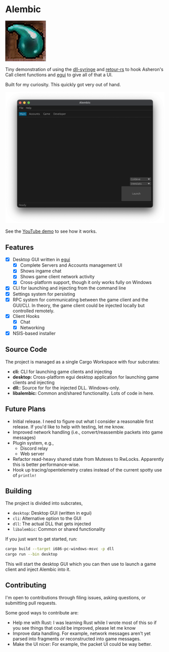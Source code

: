 # Alembic

![Alembic Logo](./crates/desktop/assets/logo.png)

Tiny demonstration of using the [dll-syringe](https://github.com/OpenByteDev/dll-syringe/) and [retour-rs](https://github.com/Hpmason/retour-rs) to hook Asheron's Call client functions and [egui](https://www.egui.rs) to give all of that a UI.

Built for my curiosity.
This quickly got very out of hand.

![](./docs/screenshot_macos.png)

See the [YouTube demo](https://www.youtube.com/watch?v=FYanHXpOclo) to see how it works.

## Features

- [x] Desktop GUI written in [egui](https://www.egui.rs)
  - [x] Complete Servers and Accounts management UI
  - [x] Shows ingame chat
  - [x] Shows game client network activity
  - [x] Cross-platform support, though it only works fully on Windows
- [x] CLI for launching and injecting from the command line
- [x] Settings system for persisting
- [x] RPC system for communicating between the game client and the GUI/CLI. In theory, the game client could be injected locally but controlled remotely.
- [x] Client Hooks
  - [x] Chat
  - [x] Networking
- [x] NSIS-based installer

## Source Code

The project is managed as a single Cargo Workspace with four subcrates:

- **cli:** CLI for launching game clients and injecting
- **desktop:** Cross-platform egui desktop application for launching game clients and injecting
- **dll:**: Source for for the injected DLL. Windows-only.
- **libalembic:** Common and/shared functionality. Lots of code in here.

## Future Plans

- Initial release. I need to figure out what I consider a reasonable first release. If you'd like to help with testing, let me know.
- Improved network handling (i.e., convert/reassemble packets into game messages)
- Plugin system, e.g.,
  - Discord relay
  - Web server
- Refactor read-heavy shared state from Mutexes to RwLocks. Apparently this is better performance-wise.
- Hook up tracing/opentelemetry crates instead of the current spotty use of `println!`

## Building

The project is divided into subcrates,

- `desktop`: Desktop GUI (written in egui)
- `cli`: Alternative option to the GUI
- `dll`: The actual DLL that gets injected
- `libalembic`: Common or shared functionality

If you just want to get started, run:

```sh
cargo build --target i686-pc-windows-msvc -p dll
cargo run --bin desktop
```

This will start the desktop GUI which you can then use to launch a game client and inject Alembic into it.

## Contributing

I'm open to contributions through filing issues, asking questions, or submitting pull requests.

Some good ways to contribute are:

- Help me with Rust: I was learning Rust while I wrote most of this so if you see things that could be improved, please let me know
- Improve data handling. For example, network messages aren't yet parsed into fragments or reconstructed into game messages.
- Make the UI nicer: For example, the packet UI could be way better.
